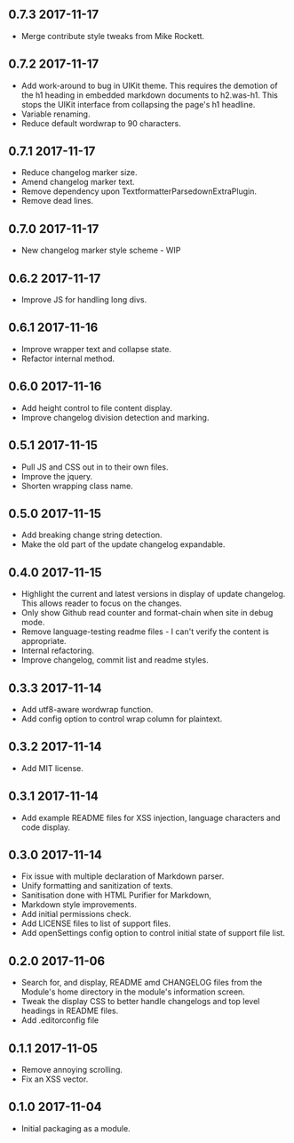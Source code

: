 ## 0.7.3 2017-11-17
- Merge contribute style tweaks from Mike Rockett.

## 0.7.2 2017-11-17
- Add work-around to bug in UIKit theme. This requires the demotion of the h1
  heading in embedded markdown documents to h2.was-h1. This stops the UIKit
  interface from collapsing the page's h1 headline.
- Variable renaming.
- Reduce default wordwrap to 90 characters.

## 0.7.1 2017-11-17
- Reduce changelog marker size.
- Amend changelog marker text.
- Remove dependency upon TextformatterParsedownExtraPlugin.
- Remove dead lines.

## 0.7.0 2017-11-17
- New changelog marker style scheme - WIP

## 0.6.2 2017-11-17
- Improve JS for handling long divs.

## 0.6.1 2017-11-16
- Improve wrapper text and collapse state.
- Refactor internal method.

## 0.6.0 2017-11-16
- Add height control to file content display.
- Improve changelog division detection and marking.

## 0.5.1 2017-11-15
- Pull JS and CSS out in to their own files.
- Improve the jquery.
- Shorten wrapping class name.

## 0.5.0 2017-11-15
- Add breaking change string detection.
- Make the old part of the update changelog expandable.

## 0.4.0 2017-11-15
- Highlight the current and latest versions in display of update changelog.
  This allows reader to focus on the changes.
- Only show Github read counter and format-chain when site in debug mode.
- Remove language-testing readme files - I can't verify the content is appropriate.
- Internal refactoring.
- Improve changelog, commit list and readme styles.

## 0.3.3 2017-11-14
- Add utf8-aware wordwrap function.
- Add config option to control wrap column for plaintext.

## 0.3.2 2017-11-14
- Add MIT license.

## 0.3.1 2017-11-14
- Add example README files for XSS injection, language characters and code display.

## 0.3.0 2017-11-14
- Fix issue with multiple declaration of Markdown parser.
- Unify formatting and sanitization of texts.
- Sanitisation done with HTML Purifier for Markdown,
- Markdown style improvements.
- Add initial permissions check.
- Add LICENSE files to list of support files.
- Add openSettings config option to control initial state of support file list.

## 0.2.0 2017-11-06
- Search for, and display, README amd CHANGELOG files from the Module's home directory in the module's information
  screen.
- Tweak the display CSS to better handle changelogs and top level headings in README files.
- Add .editorconfig file

## 0.1.1 2017-11-05
- Remove annoying scrolling.
- Fix an XSS vector.

## 0.1.0 2017-11-04
- Initial packaging as a module.
